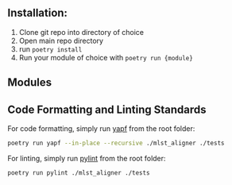 ## Installation:

1. Clone git repo into directory of choice
2. Open main repo directory
3. run `poetry install`
4. Run your module of choice with `poetry run {module}`

## Modules


## Code Formatting and Linting Standards

For code formatting, simply run [yapf](https://github.com/google/yapf) from the root folder:

```sh
poetry run yapf --in-place --recursive ./mlst_aligner ./tests
```

For linting, simply run [pylint](https://pylint.pycqa.org/en/latest/) from the root folder:
```sh
poetry run pylint ./mlst_aligner ./tests